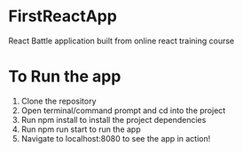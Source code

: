# FirstReactApp
React Battle application built from online react training course

# To Run the app

1. Clone the repository
2. Open terminal/command prompt and cd into the project
3. Run npm install to install the project dependencies
4. Run npm run start to run the app
5. Navigate to localhost:8080 to see the app in action!
